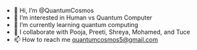 - 👋 Hi, I’m @QuantumCosmos
- 👀 I’m interested in Human vs Quantum Computer
- 🌱 I’m currently learning quantum computing
- 💞️ I collaborate with Pooja, Preeti, Shreya, Mohamed, and Tuce
- 📫 How to reach me quantumcosmos5@gmail.com

<!---
QuantumCosmos5/QuantumCosmos5 is a ✨ special ✨ repository because its `README.md` (this file) appears on your GitHub profile.
You can click the Preview link to take a look at your changes.
--->
